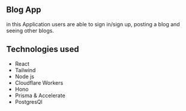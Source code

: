 ## Blog App
in this Application users are able to sign in/sign up, posting a blog and seeing other blogs.

## Technologies used
- React
- Tailwind
- Node js
- Cloudflare Workers
- Hono
- Prisma & Accelerate
- PostgresQl